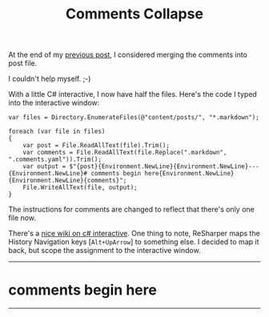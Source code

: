 ﻿---
title: Comments Collapse
published: 8/1/2016 11:18:51 AM
tags: blog, csharp
---

At the end of my [previous post], I considered merging the comments into post file. 

I couldn't help myself. ;-)

With a little C# interactive, I now have half the files. Here's the code I typed into the interactive window:

    var files = Directory.EnumerateFiles(@"content/posts/", "*.markdown");

    foreach (var file in files)
    {
        var post = File.ReadAllText(file).Trim();
        var comments = File.ReadAllText(file.Replace(".markdown", ".comments.yaml")).Trim();
        var output = $"{post}{Environment.NewLine}{Environment.NewLine}---{Environment.NewLine}# comments begin here{Environment.NewLine}{Environment.NewLine}{comments}";
        File.WriteAllText(file, output);
    }

The instructions for comments are changed to reflect that there's only one file now. 

There's a [nice wiki on c# interactive]. One thing to note, ReSharper maps the History Navigation keys [`Alt+UpArrow`] to something else. I decided to map it back, but scope the assignment to the interactive window.

[previous post]: /winning-with-c-sharp-interactive
[nice wiki on c# interactive]: https://github.com/dotnet/roslyn/wiki/Interactive-Window

---
# comments begin here

---